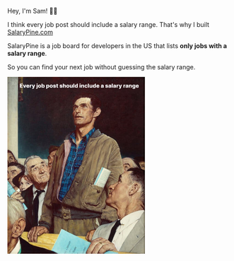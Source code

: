 Hey, I'm Sam! 👋🏼

I think every job post should include a salary range. That's why I built [SalaryPine.com](https://salarypine.com)

SalaryPine is a job board for developers in the US that lists **only jobs with a salary range**.

So you can find your next job without guessing the salary range.

<a href="https://salarypine.com">
  <img
    src="images/every-job-post-should-include-a-salary-range.jpg"
    alt="Freedom of Speech painting by Norman Rockwell in 1943, with a text on top saying 'Every job post should include a salary range'"
    width="auto"
    height="400"
  />
</a>
